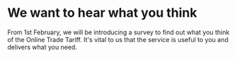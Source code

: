# We want to hear what you think
From 1st February, we will be introducing a survey to find out what
you think of the Online Trade Tariff. It's vital to us that the service
is useful to you and delivers what you need.